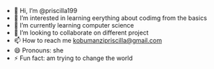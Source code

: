 - 👋 Hi, I’m @priscilla199
- 👀 I’m interested in learning eerything about codimg from the basics
- 🌱 I’m currently learning computer science
- 💞️ I’m looking to collaborate on different project
- 📫 How to reach me kobumanzipriscilla@gmail.com
- 😄 Pronouns: she
- ⚡ Fun fact: am trying to change the world

<!---
priscilla199/priscilla199 is a ✨ special ✨ repository because its `README.md` (this file) appears on your GitHub profile.
You can click the Preview link to take a look at your changes.
--->
